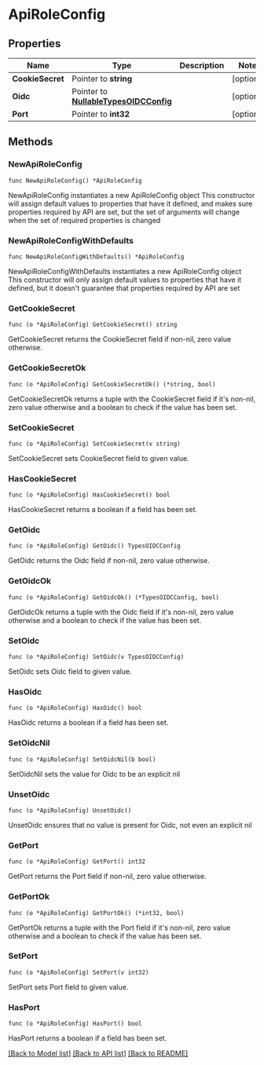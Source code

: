 # ApiRoleConfig

## Properties

Name | Type | Description | Notes
------------ | ------------- | ------------- | -------------
**CookieSecret** | Pointer to **string** |  | [optional] 
**Oidc** | Pointer to [**NullableTypesOIDCConfig**](TypesOIDCConfig.md) |  | [optional] 
**Port** | Pointer to **int32** |  | [optional] 

## Methods

### NewApiRoleConfig

`func NewApiRoleConfig() *ApiRoleConfig`

NewApiRoleConfig instantiates a new ApiRoleConfig object
This constructor will assign default values to properties that have it defined,
and makes sure properties required by API are set, but the set of arguments
will change when the set of required properties is changed

### NewApiRoleConfigWithDefaults

`func NewApiRoleConfigWithDefaults() *ApiRoleConfig`

NewApiRoleConfigWithDefaults instantiates a new ApiRoleConfig object
This constructor will only assign default values to properties that have it defined,
but it doesn't guarantee that properties required by API are set

### GetCookieSecret

`func (o *ApiRoleConfig) GetCookieSecret() string`

GetCookieSecret returns the CookieSecret field if non-nil, zero value otherwise.

### GetCookieSecretOk

`func (o *ApiRoleConfig) GetCookieSecretOk() (*string, bool)`

GetCookieSecretOk returns a tuple with the CookieSecret field if it's non-nil, zero value otherwise
and a boolean to check if the value has been set.

### SetCookieSecret

`func (o *ApiRoleConfig) SetCookieSecret(v string)`

SetCookieSecret sets CookieSecret field to given value.

### HasCookieSecret

`func (o *ApiRoleConfig) HasCookieSecret() bool`

HasCookieSecret returns a boolean if a field has been set.

### GetOidc

`func (o *ApiRoleConfig) GetOidc() TypesOIDCConfig`

GetOidc returns the Oidc field if non-nil, zero value otherwise.

### GetOidcOk

`func (o *ApiRoleConfig) GetOidcOk() (*TypesOIDCConfig, bool)`

GetOidcOk returns a tuple with the Oidc field if it's non-nil, zero value otherwise
and a boolean to check if the value has been set.

### SetOidc

`func (o *ApiRoleConfig) SetOidc(v TypesOIDCConfig)`

SetOidc sets Oidc field to given value.

### HasOidc

`func (o *ApiRoleConfig) HasOidc() bool`

HasOidc returns a boolean if a field has been set.

### SetOidcNil

`func (o *ApiRoleConfig) SetOidcNil(b bool)`

 SetOidcNil sets the value for Oidc to be an explicit nil

### UnsetOidc
`func (o *ApiRoleConfig) UnsetOidc()`

UnsetOidc ensures that no value is present for Oidc, not even an explicit nil
### GetPort

`func (o *ApiRoleConfig) GetPort() int32`

GetPort returns the Port field if non-nil, zero value otherwise.

### GetPortOk

`func (o *ApiRoleConfig) GetPortOk() (*int32, bool)`

GetPortOk returns a tuple with the Port field if it's non-nil, zero value otherwise
and a boolean to check if the value has been set.

### SetPort

`func (o *ApiRoleConfig) SetPort(v int32)`

SetPort sets Port field to given value.

### HasPort

`func (o *ApiRoleConfig) HasPort() bool`

HasPort returns a boolean if a field has been set.


[[Back to Model list]](../README.md#documentation-for-models) [[Back to API list]](../README.md#documentation-for-api-endpoints) [[Back to README]](../README.md)



